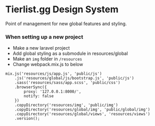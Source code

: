 # Tierlist.gg Design System
Point of management for new global features and styling.

### When setting up a new project

- Make a new laravel project
- Add global styling as a submodule in resources/global
- Make an `img` folder in `/resources`
- Change webpack.mix.js to below

```swagger codegen
mix.js('resources/js/app.js', 'public/js')
    .js('resources/global/js/bootstrap.js', 'public/js')
    .sass('resources/sass/app.scss', 'public/css')
    .browserSync({
        proxy: '127.0.0.1:8000/',
        notify: false
    })
    .copyDirectory('resources/img', 'public/img')
    .copyDirectory('resources/global/img', 'public/global/img')
    .copyDirectory('resources/global/views', 'resources/views')
    .version();
```
